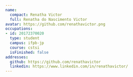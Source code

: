 ```yaml
---
name:
  compact: Renatha Victor
  full: Renatha do Nascimento Victor
avatar: https://github.com/renathavictor.png
occupations:
- id: 20172370020
  type: student
  campus: ifpb-jp
  course: cstsi
  isFinished: false
addresses:
  github: https://github.com/renathavictor
  linkedin: https://www.linkedin.com/in/renathavictor/
---
```

